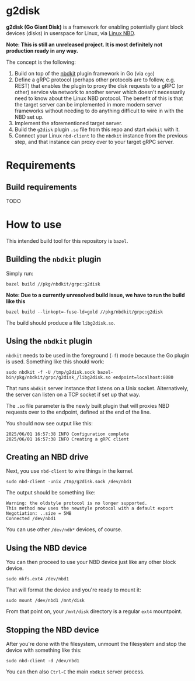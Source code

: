 # g2disk

**g2disk (Go Giant Disk)** is a framework for enabling potentially giant block devices (disks) in userspace for Linux, via [Linux NBD](https://docs.kernel.org/admin-guide/blockdev/nbd.html).

**Note: This is still an unreleased project. It is most definitely not production ready in any way.**

The concept is the following:
1) Build on top of the [nbdkit](https://libguestfs.org/nbdkit.1.html) plugin framework in Go (via `cgo`)
2) Define a gRPC protocol (perhaps other protocols are to follow, e.g. REST) that enables the plugin to proxy the disk requests to a gRPC (or other) service via network to another server which doesn't necessarily need to know about the Linux NBD protocol. The benefit of this is that the target server can be implemented in more modern server frameworks without needing to do anything difficult to wire in with the NBD set up.
3) Implement the aforementioned target server.
4) Build the `g2disk` plugin `.so` file from this repo and start `nbdkit` with it.
5) Connect your Linux `nbd-client` to the `nbdkit` instance from the previous step, and that instance can proxy over to your target gRPC server.

# Requirements

## Build requirements

TODO

# How to use

This intended build tool for this repository is `bazel`.

## Building the `nbdkit` plugin

Simply run:

```
bazel build //pkg/nbdkit/grpc:g2disk
```

**Note: Due to a currently unresolved build issue, we have to run the build like this**

```
bazel build --linkopt=-fuse-ld=gold //pkg/nbdkit/grpc:g2disk
```

The build should produce a file `libg2disk.so`.

## Using the `nbdkit` plugin

`nbdkit` needs to be used in the foreground (`-f`) mode because the Go plugin is used. Something like this should work:

```
sudo nbdkit -f -U /tmp/g2disk.sock bazel-bin/pkg/nbdkit/grpc/g2disk_/libg2disk.so endpoint=localhost:8080
```

That runs `nbdkit` server instance that listens on a Unix socket. Alternatively, the server can listen on a TCP socket if set up that way.

The `.so` file parameter is the newly built plugin that will proxies NBD requests over to the endpoint, defined at the end of the line.

You should now see output like this:

```
2025/06/01 16:57:38 INFO Configuration complete
2025/06/01 16:57:38 INFO Creating a gRPC client
```

## Creating an NBD drive

Next, you use `nbd-client` to wire things in the kernel.

```
sudo nbd-client -unix /tmp/g2disk.sock /dev/nbd1
```

The output should be something like:

```
Warning: the oldstyle protocol is no longer supported.
This method now uses the newstyle protocol with a default export
Negotiation: ..size = 5MB
Connected /dev/nbd1
```

You can use other `/dev/ndb*` devices, of course.

## Using the NBD device

You can then proceed to use your NBD device just like any other block device.

```
sudo mkfs.ext4 /dev/nbd1
```

That will format the device and you're ready to mount it:

```
sudo mount /dev/nbd1 /mnt/disk
```

From that point on, your `/mnt/disk` directory is a regular `ext4` mountpoint.

## Stopping the NBD device

After you're done with the filesystem, unmount the filesystem and stop the device with something like this:

```
sudo nbd-client -d /dev/nbd1
```

You can then also `Ctrl-C` the main `nbdkit` server process.
